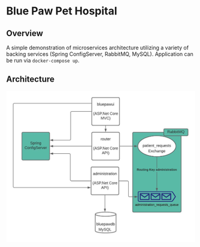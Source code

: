 # Blue Paw Pet Hospital

## Overview

A simple demonstration of microservices architecture utilizing a variety of backing services
(Spring ConfigServer, RabbitMQ, MySQL). Application can be run via `docker-compose up`.

## Architecture

![Architecture Diagram](/images/bluepaw.jpeg)
